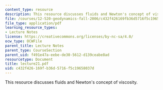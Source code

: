 ```yaml
---
content_type: resource
description: This resource discusses fluids and Newton's concept of viscosity.
file: /courses/12-520-geodynamics-fall-2006/c432f426169fb36d5716f5c19658037d_lecture21.pdf
file_type: application/pdf
learning_resource_types:
- Lecture Notes
license: https://creativecommons.org/licenses/by-nc-sa/4.0/
ocw_type: OCWFile
parent_title: Lecture Notes
parent_type: CourseSection
parent_uid: f491e47a-eebe-de30-5612-d139ceabe8ad
resourcetype: Document
title: lecture21.pdf
uid: c432f426-169f-b36d-5716-f5c19658037d
---
```

This resource discusses fluids and Newton's concept of viscosity.